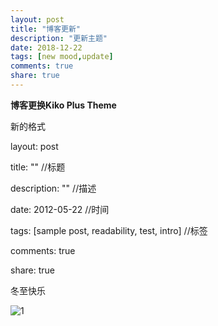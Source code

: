 ```yaml
---
layout: post
title: "博客更新"
description: "更新主题"
date: 2018-12-22
tags: [new mood,update]
comments: true
share: true
---
```


**博客更换Kiko Plus Theme**

新的格式

layout: post

title: "" //标题

description: "" //描述

date: 2012-05-22 //时间

tags: [sample post, readability, test, intro] //标签

comments: true

share: true


冬至快乐 

![1](http://d.hiphotos.baidu.com/image/pic/item/b64543a98226cffce593721db4014a90f703eae1.jpg)
